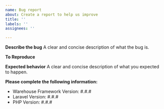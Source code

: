 ```yaml
---
name: Bug report
about: Create a report to help us improve
title: ''
labels: ''
assignees: ''

---
```


**Describe the bug**
A clear and concise description of what the bug is.

**To Reproduce**

**Expected behavior**
A clear and concise description of what you expected to happen.

**Please complete the following information:**
 - Warehouse Framework Version: #.#.#
 - Laravel Version: #.#.#
 - PHP Version: #.#.#
